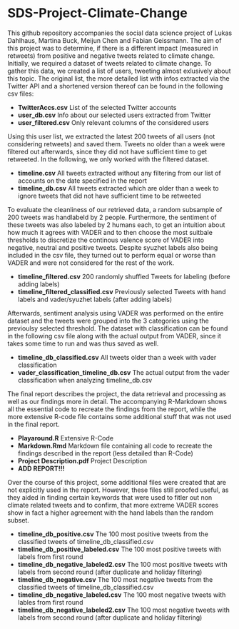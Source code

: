 # SDS-Project-Climate-Change

This github repository accompanies the social data science project of Lukas Dahlhaus, Martina Buck, Meijun Chen and Fabian Geissmann. The aim of this project was to determine, if there is a different impact (measured in retweets) from positive and negative tweets related to climate change. 
Initially, we required a dataset of tweets related to climate change. To gather this data, we created a list of users, tweeting almost exlusively about this topic. The original list, the more detailed list with infos extracted via the Twitter API and a shortened version thereof can be found in the following csv files:

- **TwitterAccs.csv**		List of the selected Twitter accounts
- **user_db.csv**  Info about our selected users extracted from Twitter
- **user_filtered.csv** Only relevant columns of the considered users

Using this user list, we extracted the latest 200 tweets of all users (not considering retweets) and saved them. Tweets no older than a week were filtered out afterwards, since they did not have sufficient time to get retweeted. In the following, we only worked with the filtered dataset.

- **timeline.csv** All tweets extracted without any filtering from our list of accounts on the date specified in the report
- **timeline_db.csv** All tweets extracted which are older than a week to ignore tweets that did not have sufficient time to be retweeted

To evaluate the cleanliness of our retrieved data, a random subsample of 200 tweets was handlabeld by 2 people. Furthermore, the sentiment of these tweets was also labeled by 2 humans each, to get an intuition about how much it agrees with VADER and to then choose the most suitbale thresholds to discretize the continous valence score of VADER into negative, neutral and positive tweets. Despite syuzhet labels also being included in the csv file, they turned out to perform equal or worse than VADER and were not considered for the rest of the work.

- **timeline_filtered.csv** 200 randomly shuffled Tweets for labeling (before adding labels)
- **timeline_filtered_classified.csv** Previously selected Tweets with hand labels and vader/syuzhet labels (after adding labels)

Afterwards, sentiment analysis using VADER was performed on the entire dataset and the tweets were grouped into the 3 categories using the previoulsy selected threshold. The dataset with classification can be found in the following csv file along with the actual output from VADER, since it takes some time to run and was thus saved as well.

- **timeline_db_classified.csv** All tweets older than a week with vader classification
- **vader_classification_timeline_db.csv** The actual output from the vader classification when analyzing timeline_db.csv

The final report describes the project, the data retrieval and processing as well as our findings more in detail. The accompanying R-Markdown shows all the essential code to recreate the findings from the report, while the more extensive R-code file contains some additional stuff that was not used in the final report. 

- **Playaround.R**        Extensive R-Code
- **Markdown.Rmd**  Markdown file containing all code to recreate the findings described in the report (less detailed than R-Code)
- **Project Description.pdf** Project Description
- **ADD REPORT!!!**

Over the course of this project, some additional files were created that are not explicitly used in the report. However, these files still proofed useful, as they aided in finding certain keywords that were used to fitler out non climate related tweets and to confirm, that more extreme VADER scores show in fact a higher agreement with the hand labels than the random subset.

- **timeline_db_positive.csv** The 100 most positive tweets from the classified tweets of timeline_db_classified.csv
- **timeline_db_positive_labeled.csv** The 100 most positive tweets with labels from first round
- **timeline_db_negative_labeled2.csv** The 100 most positive tweets with labels from second round (after duplicate and holiday filtering)
- **timeline_db_negative.csv** The 100 most negative tweets from the classified tweets of timeline_db_classified.csv
- **timeline_db_negative_labeled.csv** The 100 most negative tweets with lables from first round
- **timeline_db_negative_labeled2.csv** The 100 most negative tweets with labels from second round (after duplicate and holiday filtering)
